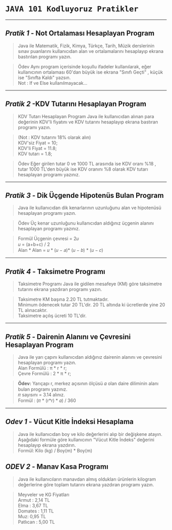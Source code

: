﻿# `JAVA 101 Kodluyoruz Pratikler`

---
## *Pratik 1* - Not Ortalaması Hesaplayan Program

>Java ile Matematik, Fizik, Kimya, Türkçe, Tarih, Müzik derslerinin sınav puanlarını kullanıcıdan alan ve ortalamalarını hesaplayıp ekrana bastırılan programı yazın.

>Ödev
Aynı program içerisinde koşullu ifadeler kullanılarak, eğer kullanıcının ortalaması 60'dan büyük ise ekrana "Sınıfı Geçti" , küçük ise "Sınıfta Kaldı" yazsın.  
Not : If ve Else kullanılmayacak...
---

## *Pratik 2* -KDV Tutarını Hesaplayan Program

>KDV Tutarı Hesaplayan Program
Java ile kullanıcıdan alınan para değerinin KDV'li fiyatını ve KDV tutarını hesaplayıp ekrana bastıran programı yazın.

>(Not : KDV tutarını 18% olarak alın)  
KDV'siz Fiyat = 10;  
KDV'li Fiyat = 11.8;  
KDV tutarı = 1.8;

>Ödev
Eğer girilen tutar 0 ve 1000 TL arasında ise KDV oranı %18 , tutar 1000 TL'den büyük ise KDV oranını %8 olarak KDV tutarı hesaplayan programı yazınız.
---

## *Pratik 3* - Dik Üçgende Hipotenüs Bulan Program
>Java ile kullanıcıdan dik kenarlarının uzunluğunu alan ve hipotenüsü hesaplayan programı yazın.

>Ödev
Üç kenar uzunluğunu kullanıcıdan aldığınız üçgenin alanını hesaplayan programı yazınız.

>Formül
Üçgenin çevresi = 2𝑢  
𝑢 = (a+b+c) / 2  
Alan * Alan = 𝑢 * (𝑢 − 𝑎)* (𝑢 − 𝑏) * (𝑢 − 𝑐)
 ---

## *Pratik 4* - Taksimetre Programı
>Taksimetre Programı
Java ile gidilen mesafeye (KM) göre taksimetre tutarını ekrana yazdıran programı yazın.

>Taksimetre KM başına 2.20 TL tutmaktadır.  
Minimum ödenecek tutar 20 TL'dir. 20 TL altında ki ücretlerde yine 20 TL alınacaktır.  
Taksimetre açılış ücreti 10 TL'dir.
---

## *Pratik 5* - Dairenin Alanını ve Çevresini Hesaplayan Program
>Java ile yarı çapını kullanıcıdan aldığınız dairenin alanını ve çevresini hesaplayan programı yazın.  
Alan Formülü : π * r * r;  
Çevre Formülü : 2 * π * r;

>**Ödev:**
Yarıçapı r, merkez açısının ölçüsü 𝛼 olan daire diliminin alanı bulan programı yazınız.  
𝜋 sayısını = 3.14 alınız.  
Formül : (𝜋 * (r*r) * 𝛼) / 360
---
 
## *Odev 1* - Vücut Kitle İndeksi Hesaplama
>Java ile kullanıcıdan boy ve kilo değerlerini alıp bir değişkene atayın. Aşağıdaki formüle göre kullanıcının "Vücut Kitle İndeks" değerini hesaplayıp ekrana yazdırın.  
Formül: Kilo (kg) / Boy(m) * Boy(m)

## *ODEV 2* - Manav Kasa Programı
>Java ile kullanıcıların manavdan almış oldukları ürünlerin kilogram değerlerine göre toplam tutarını ekrana yazdıran programı yazın.

>Meyveler ve KG Fiyatları  
Armut : 2,14 TL  
Elma : 3,67 TL  
Domates : 1,11 TL  
Muz: 0,95 TL  
Patlıcan : 5,00 TL  
